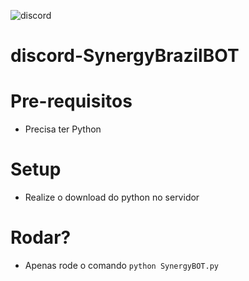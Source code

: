 ![discord](https://discordapp.com/assets/dd4dbc0016779df1378e7812eabaa04d.png)

# discord-SynergyBrazilBOT

# Pre-requisitos

* Precisa ter Python

# Setup

* Realize o download do python no servidor

# Rodar? 

* Apenas rode o comando `python SynergyBOT.py`
